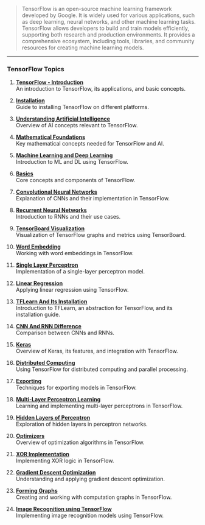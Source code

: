 > TensorFlow is an open-source machine learning framework developed by Google. It is widely used for various applications, such as deep learning, neural networks, and other machine learning tasks. TensorFlow allows developers to build and train models efficiently, supporting both research and production environments. It provides a comprehensive ecosystem, including tools, libraries, and community resources for creating machine learning models.

---

### **TensorFlow Topics**

1. **[TensorFlow - Introduction](https://github.com/aw-junaid/Computer-Science/blob/main/Artificial%20Intelligence/TensorFlow/course/TensorFlow.md)**  
   An introduction to TensorFlow, its applications, and basic concepts.

2. **[Installation](https://github.com/aw-junaid/Computer-Science/blob/main/Artificial%20Intelligence/TensorFlow/course/Installation.md)**  
   Guide to installing TensorFlow on different platforms.

3. **[Understanding Artificial Intelligence](https://github.com/aw-junaid/Computer-Science/blob/main/Artificial%20Intelligence/TensorFlow/course/Understanding%20Artificial%20Intelligence.md)**  
   Overview of AI concepts relevant to TensorFlow.

4. **[Mathematical Foundations](https://github.com/aw-junaid/Computer-Science/blob/main/Artificial%20Intelligence/TensorFlow/course/Mathematical%20Foundations.md)**  
   Key mathematical concepts needed for TensorFlow and AI.

5. **[Machine Learning and Deep Learning](https://github.com/aw-junaid/Computer-Science/blob/main/Artificial%20Intelligence/TensorFlow/course/Machine%20Learning%20and%20Deep%20Learning.md)**  
   Introduction to ML and DL using TensorFlow.

6. **[Basics](https://github.com/aw-junaid/Computer-Science/blob/main/Artificial%20Intelligence/TensorFlow/course/Basics.md)**  
   Core concepts and components of TensorFlow.

7. **[Convolutional Neural Networks](https://github.com/aw-junaid/Computer-Science/blob/main/Artificial%20Intelligence/TensorFlow/course/Convolutional%20Neural%20Networks.md)**  
   Explanation of CNNs and their implementation in TensorFlow.

8. **[Recurrent Neural Networks](https://github.com/aw-junaid/Computer-Science/blob/main/Artificial%20Intelligence/TensorFlow/course/Recurrent%20Neural%20Networks.md)**  
   Introduction to RNNs and their use cases.

9. **[TensorBoard Visualization](https://github.com/aw-junaid/Computer-Science/blob/main/Artificial%20Intelligence/TensorFlow/course/TensorBoard%20Visualization.md)**  
   Visualization of TensorFlow graphs and metrics using TensorBoard.

10. **[Word Embedding](https://github.com/aw-junaid/Computer-Science/blob/main/Artificial%20Intelligence/TensorFlow/course/Word%20Embedding.md)**  
    Working with word embeddings in TensorFlow.

11. **[Single Layer Perceptron](https://github.com/aw-junaid/Computer-Science/blob/main/Artificial%20Intelligence/TensorFlow/course/Single%20Layer%20Perceptron.md)**  
    Implementation of a single-layer perceptron model.

12. **[Linear Regression](https://github.com/aw-junaid/Computer-Science/blob/main/Artificial%20Intelligence/TensorFlow/course/Linear%20Regression.md)**  
    Applying linear regression using TensorFlow.

13. **[TFLearn And Its Installation](https://github.com/aw-junaid/Computer-Science/blob/main/Artificial%20Intelligence/TensorFlow/course/TFLearn%20And%20Its%20Installation.md)**  
    Introduction to TFLearn, an abstraction for TensorFlow, and its installation guide.

14. **[CNN And RNN Difference](https://github.com/aw-junaid/Computer-Science/blob/main/Artificial%20Intelligence/TensorFlow/course/CNN%20And%20RNN%20Difference.md)**  
    Comparison between CNNs and RNNs.

15. **[Keras](https://github.com/aw-junaid/Computer-Science/blob/main/Artificial%20Intelligence/TensorFlow/course/Keras.md)**  
    Overview of Keras, its features, and integration with TensorFlow.

16. **[Distributed Computing](https://github.com/aw-junaid/Computer-Science/blob/main/Artificial%20Intelligence/TensorFlow/course/Distributed%20Computing.md)**  
    Using TensorFlow for distributed computing and parallel processing.

17. **[Exporting](https://github.com/aw-junaid/Computer-Science/blob/main/Artificial%20Intelligence/TensorFlow/course/Exporting.md)**  
    Techniques for exporting models in TensorFlow.

18. **[Multi-Layer Perceptron Learning](https://github.com/aw-junaid/Computer-Science/blob/main/Artificial%20Intelligence/TensorFlow/course/Multi-Layer%20Perceptron%20Learning.md)**  
    Learning and implementing multi-layer perceptrons in TensorFlow.

19. **[Hidden Layers of Perceptron](https://github.com/aw-junaid/Computer-Science/blob/main/Artificial%20Intelligence/TensorFlow/course/Hidden%20Layers%20of%20Perceptron.md)**  
    Exploration of hidden layers in perceptron networks.

20. **[Optimizers](https://github.com/aw-junaid/Computer-Science/blob/main/Artificial%20Intelligence/TensorFlow/course/Optimizers.md)**  
    Overview of optimization algorithms in TensorFlow.

21. **[XOR Implementation](https://github.com/aw-junaid/Computer-Science/blob/main/Artificial%20Intelligence/TensorFlow/course/XOR%20Implementation.md)**  
    Implementing XOR logic in TensorFlow.

22. **[Gradient Descent Optimization](https://github.com/aw-junaid/Computer-Science/blob/main/Artificial%20Intelligence/TensorFlow/course/Gradient%20Descent%20Optimization.md)**  
    Understanding and applying gradient descent optimization.

23. **[Forming Graphs](https://github.com/aw-junaid/Computer-Science/blob/main/Artificial%20Intelligence/TensorFlow/course/Forming%20Graphs.md)**  
    Creating and working with computation graphs in TensorFlow.

24. **[Image Recognition using TensorFlow](https://github.com/aw-junaid/Computer-Science/blob/main/Artificial%20Intelligence/TensorFlow/course/Image%20Recognition%20using%20TensorFlow.md)**  
    Implementing image recognition models using TensorFlow.


